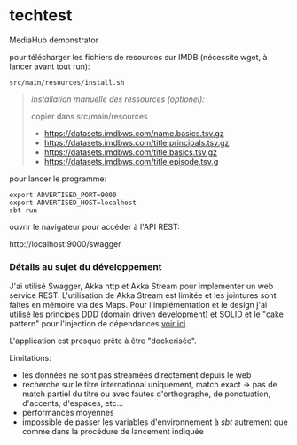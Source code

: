 # techtest

MediaHub demonstrator

pour télécharger les fichiers de resources sur IMDB (nécessite wget, à lancer avant tout run):

`src/main/resources/install.sh`

>_installation manuelle des ressources (optionel):_
>
>copier dans src/main/resources
>* https://datasets.imdbws.com/name.basics.tsv.gz
>* https://datasets.imdbws.com/title.principals.tsv.gz
>* https://datasets.imdbws.com/title.basics.tsv.gz
>* https://datasets.imdbws.com/title.episode.tsv.g
 

pour lancer le programme:

```
export ADVERTISED_PORT=9000
export ADVERTISED_HOST=localhost
sbt run
```

ouvrir le navigateur pour accéder à l'API REST:

http://localhost:9000/swagger


### Détails au sujet du développement

J'ai utilisé Swagger, Akka http et Akka Stream pour implementer un web service REST.
L'utilisation de Akka Stream est limitée et les jointures sont faites en mémoire via des Maps.
Pour l'implémentation et le design j'ai utilisé les principes DDD (domain driven development) et SOLID et le "cake pattern" pour l'injection de dépendances [voir ici](https://www.infoq.com/fr/articles/cake-pattern-scala-explique-developpeurs-spring).

L'application est presque prête à être "dockerisée".

Limitations:
* les données ne sont pas streamées directement depuis le web
* recherche sur le titre international uniquement, match exact -> pas de match partiel du titre ou avec fautes d'orthographe, de ponctuation, d'accents, d'espaces, etc...
* performances moyennes
* impossible de passer les variables d'environnement à _sbt_ autrement que comme dans la procédure de lancement indiquée

